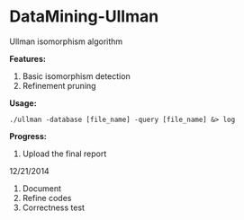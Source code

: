 DataMining-Ullman
=================

Ullman isomorphism algorithm

**Features:**

1. Basic isomorphism detection
2. Refinement pruning

**Usage:**

    ./ullman -database [file_name] -query [file_name] &> log

**Progress:**

1. Upload the final report

12/21/2014

1. Document
2. Refine codes
3. Correctness test
